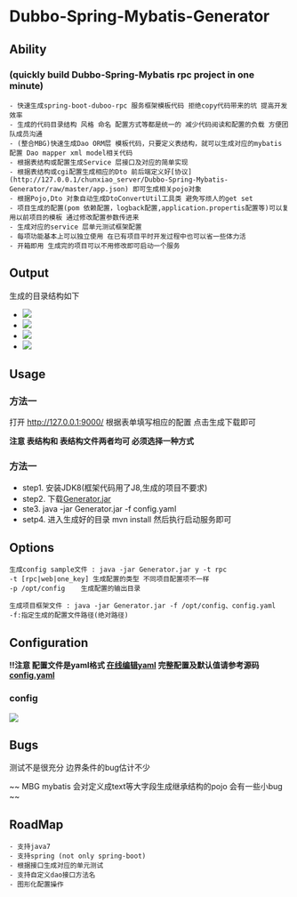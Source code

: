 # Dubbo-Spring-Mybatis-Generator

## Ability
### (quickly build Dubbo-Spring-Mybatis rpc project in one minute)
    - 快速生成spring-boot-duboo-rpc 服务框架模板代码 拒绝copy代码带来的坑 提高开发效率
    - 生成的代码目录结构 风格 命名 配置方式等都是统一的 减少代码阅读和配置的负载 方便团队成员沟通
    - (整合MBG)快速生成Dao ORM层 模板代码，只要定义表结构，就可以生成对应的mybatis 配置 Dao mapper xml model相关代码
    - 根据表结构或配置生成Service 层接口及对应的简单实现
    - 根据表结构或cgi配置生成相应的Dto 前后端定义好[协议](http://127.0.0.1/chunxiao_server/Dubbo-Spring-Mybatis-Generator/raw/master/app.json) 即可生成相关pojo对象
    - 根据Pojo,Dto 对象自动生成DtoConvertUtil工具类 避免写烦人的get set
    - 项目生成的配置(pom 依赖配置，logback配置,application.propertis配置等)可以复用以前项目的模板 通过修改配置参数传进来
    - 生成对应的service 层单元测试框架配置
    - 每项功能基本上可以独立使用 在已有项目平时开发过程中也可以省一些体力活
    - 开箱即用 生成完的项目可以不用修改即可启动一个服务
## Output
生成的目录结构如下
- ![](img/api.png)
- ![](img/provider.png)
- ![](img/web.png)
- ![](img/all.png)

## Usage

### 方法一 ###
打开 http://127.0.0.1:9000/ 根据表单填写相应的配置 点击生成下载即可

<strong>
注意 表结构和 表结构文件两者均可 必须选择一种方式
</strong>



### 方法一 ###
- step1. 安装JDK8(框架代码用了J8,生成的项目不要求)
- step2. 下载[Generator.jar](http://127.0.0.1/chunxiao_server/Dubbo-Spring-Mybatis-Generator/raw/master/out/Generator.jar)
- ste3. java -jar Generator.jar -f config.yaml
- setp4.  进入生成好的目录 mvn install 然后执行启动服务即可

## Options
    生成config sample文件 : java -jar Generator.jar y -t rpc
    -t [rpc|web|one_key] 生成配置的类型 不同项目配置项不一样
    -p /opt/config    生成配置的输出目录

    生成项目框架文件 : java -jar Generator.jar -f /opt/config、config.yaml
    -f:指定生成的配置文件路径(绝对路径)

## Configuration
**!!注意 配置文件是yaml格式  [在线编辑yaml](http://codebeautify.org/yaml-validator)  完整配置及默认值请参考源码 [config.yaml](http://127.0.0.1/chunxiao_server/Dubbo-Spring-Mybatis-Generator/raw/master/src/main/resources/template/all_config.yaml)**
### config ###
![](img/config.png)
## Bugs
   测试不是很充分 边界条件的bug估计不少
   
   ~~ MBG mybatis 会对定义成text等大字段生成继承结构的pojo 会有一些小bug ~~

## RoadMap
    - 支持java7
    - 支持spring (not only spring-boot)
    - 根据接口生成对应的单元测试
    - 支持自定义dao接口方法名
    - 图形化配置操作



